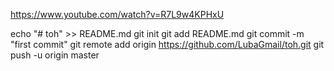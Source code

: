 https://www.youtube.com/watch?v=R7L9w4KPHxU

echo "# toh" >> README.md
git init
git add README.md
git commit -m "first commit"
git remote add origin https://github.com/LubaGmail/toh.git
git push -u origin master
